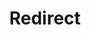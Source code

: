﻿---
layout: src/layouts/Redirect.astro
title: Redirect
redirect: https://yamldoc.liuyan.wang/docs/deployments/azure/service-fabric/packaging
pubDate:  2023-01-01
navSearch: false
navSitemap: false
navMenu: false
---
